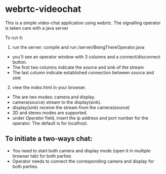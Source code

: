 # webrtc-videochat
This is a simple video-chat application using webrtc. The signalling operator is taken care with a java server

To run it:
1. run the server: compile and run /server/BeingThereOperator.java
 * you'll see an operator window with 3 columns and a connect/disconnect button.
 * The first two columns indicate the source and sink of the stream
 * The last column indicate established connection between source and sink
2. view the index.html in your browser. 
 * The are two modes: camera and display.
  * camera(source) stream to the display(sink).
  * display(sink) receive the stream from the camera(source) 
 * 2D and stereo modes are supported.
 * under _Operator_ field, insert the ip address and port number for the operator. The default is for localhost.

## To initiate a two-ways chat:
* You need to start both camera and display mode (open it in multiple browser tab) for both parties
* Operator needs to connect the corresponding camera and display for both parties.

<unlicensed>